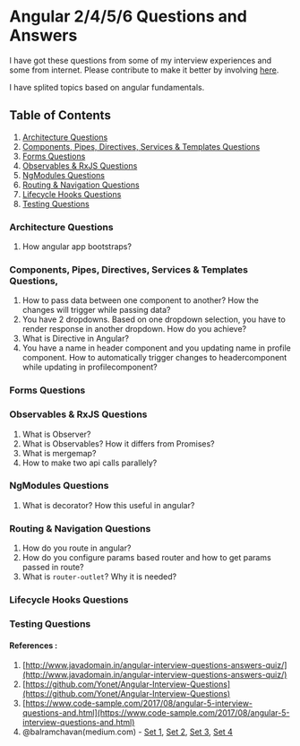 # Angular 2/4/5/6 Questions and Answers

I have got these questions from some of my interview experiences and some from internet. Please contribute to make it better by involving [here](https://github.com/gopigoppu/frontend-interview-questions-answers/issues).

I have splited topics based on angular fundamentals.

## Table of Contents

1. [Architecture Questions](#architecture-questions)
2. [Components, Pipes, Directives, Services & Templates Questions](#components--templates-questions)
3. [Forms Questions](#forms-questions)
4. [Observables & RxJS Questions](#observables--rxjs-questions)
5. [NgModules Questions](#ngmodules-questions)
6. [Routing & Navigation Questions](#routing--navigation-questions)
7. [Lifecycle Hooks Questions](#lifecycle-hooks-questions)
8. [Testing Questions](#testing-questions)



### Architecture Questions

1. How angular app bootstraps?


### Components, Pipes, Directives, Services & Templates Questions,

1. How to pass data between one component to another? How the changes will trigger while passing data?
2. You have 2 dropdowns. Based on one dropdown selection, you have to render response in another dropdown. How do you achieve?
3. What is Directive in Angular?
4. You have a name in header component and you updating name in profile component. How to automatically trigger changes to headercomponent while updating in profilecomponent?


### Forms Questions

### Observables & RxJS Questions

1. What is Observer?
2. What is Observables? How it differs from Promises?
3. What is mergemap?
4. How to make two api calls parallely?


### NgModules Questions

1. What is decorator? How this useful in angular?


### Routing & Navigation Questions

1. How do you route in angular?
2. How do you configure params based router and how to get params passed in route?
3. What is `router-outlet`? Why it is needed?


### Lifecycle Hooks Questions


### Testing Questions




#### References :

1. [http://www.javadomain.in/angular-interview-questions-answers-quiz/](http://www.javadomain.in/angular-interview-questions-answers-quiz/)
2. [https://github.com/Yonet/Angular-Interview-Questions](https://github.com/Yonet/Angular-Interview-Questions)
3. [https://www.code-sample.com/2017/08/angular-5-interview-questions-and.html](https://www.code-sample.com/2017/08/angular-5-interview-questions-and.html)
4. @balramchavan(medium.com) - [Set 1](https://medium.com/@balramchavan/angular-2-4-5-and-6-interview-questions-set-1-a632b9dec579), [Set 2](https://medium.com/@balramchavan/angular-2-4-5-and-6-interview-questions-set-2-d9a5aaf743e0), [Set 3](https://medium.com/@balramchavan/angular-2-4-5-and-6-interview-questions-set-3-cbf84979a801), [Set 4](https://medium.com/@balramchavan/angular-2-4-5-and-6-interview-questions-set-4-7ab351d4488b)


